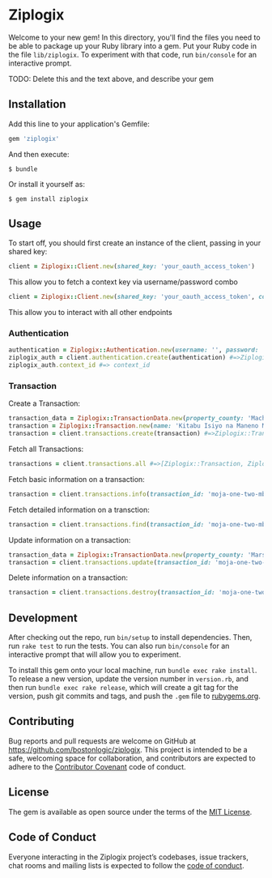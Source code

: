 # Ziplogix

Welcome to your new gem! In this directory, you'll find the files you need to be able to package up your Ruby library into a gem. Put your Ruby code in the file `lib/ziplogix`. To experiment with that code, run `bin/console` for an interactive prompt.

TODO: Delete this and the text above, and describe your gem

## Installation

Add this line to your application's Gemfile:

```ruby
gem 'ziplogix'
```

And then execute:

    $ bundle

Or install it yourself as:

    $ gem install ziplogix

## Usage

To start off, you should first create an instance of the client, passing in your shared key:

```ruby
client = Ziplogix::Client.new(shared_key: 'your_oauth_access_token')
```

This allow you to fetch a context key via username/password combo

```ruby
client = Ziplogix::Client.new(shared_key: 'your_oauth_access_token', context_id: 'your_context_id')
```
This allow you to interact with all other endpoints


### Authentication

```ruby
authentication = Ziplogix::Authentication.new(username: '', password: '', external_id: '', shared_key: '')
ziplogix_auth = client.authentication.create(authentication) #=>Ziplogix::Authentication
ziplogix_auth.context_id #=> context_id
```

### Transaction

Create a Transaction:

```ruby
transaction_data = Ziplogix::TransactionData.new(property_county: 'Machakos', property_listing_id: 'mtusaba-1234')
transaction = Ziplogix::Transaction.new(name: 'Kitabu Isiyo na Maneno Mengi', transaction_type: 'Listing', property_type: '', data: transaction_data)
transaction = client.transactions.create(transaction) #=>Ziplogix::Transaction
```

Fetch all Transactions:

```ruby
transactions = client.transactions.all #=>[Ziplogix::Transaction, Ziplogix::Transaction, ...]
```

Fetch basic information on a transaction:

```ruby
transaction = client.transactions.info(transaction_id: 'moja-one-two-mbili') #=>Ziplogix::Transaction
```

Fetch detailed information on a transction:

```ruby
transaction = client.transactions.find(transaction_id: 'moja-one-two-mbili') #=>Ziplogix::TransactionData
```

Update information on a transaction:

```ruby
transaction_data = Ziplogix::TransactionData.new(property_county: 'Marsabit')
transaction = client.transactions.update(transaction_id: 'moja-one-two-mbili') #=>Ziplogix::TransactionData
```

Delete information on a transaction:

```ruby
transaction = client.transactions.destroy(transaction_id: 'moja-one-two-mbili') #=>True
```

## Development

After checking out the repo, run `bin/setup` to install dependencies. Then, run `rake test` to run the tests. You can also run `bin/console` for an interactive prompt that will allow you to experiment.

To install this gem onto your local machine, run `bundle exec rake install`. To release a new version, update the version number in `version.rb`, and then run `bundle exec rake release`, which will create a git tag for the version, push git commits and tags, and push the `.gem` file to [rubygems.org](https://rubygems.org).

## Contributing

Bug reports and pull requests are welcome on GitHub at https://github.com/bostonlogic/ziplogix. This project is intended to be a safe, welcoming space for collaboration, and contributors are expected to adhere to the [Contributor Covenant](http://contributor-covenant.org) code of conduct.

## License

The gem is available as open source under the terms of the [MIT License](https://opensource.org/licenses/MIT).

## Code of Conduct

Everyone interacting in the Ziplogix project’s codebases, issue trackers, chat rooms and mailing lists is expected to follow the [code of conduct](https://github.com/[USERNAME]/ziplogix/blob/master/CODE_OF_CONDUCT.md).
